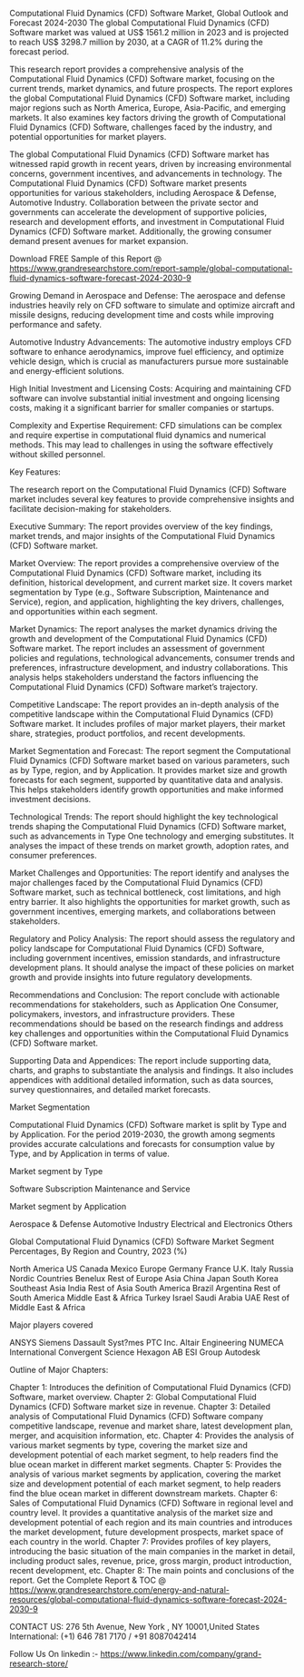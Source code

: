 Computational Fluid Dynamics (CFD) Software Market, Global Outlook and Forecast 2024-2030
The global Computational Fluid Dynamics (CFD) Software market was valued at US$ 1561.2 million in 2023 and is projected to reach US$ 3298.7 million by 2030, at a CAGR of 11.2% during the forecast period.

This research report provides a comprehensive analysis of the Computational Fluid Dynamics (CFD) Software market, focusing on the current trends, market dynamics, and future prospects. The report explores the global Computational Fluid Dynamics (CFD) Software market, including major regions such as North America, Europe, Asia-Pacific, and emerging markets. It also examines key factors driving the growth of Computational Fluid Dynamics (CFD) Software, challenges faced by the industry, and potential opportunities for market players.

The global Computational Fluid Dynamics (CFD) Software market has witnessed rapid growth in recent years, driven by increasing environmental concerns, government incentives, and advancements in technology. The Computational Fluid Dynamics (CFD) Software market presents opportunities for various stakeholders, including Aerospace & Defense, Automotive Industry. Collaboration between the private sector and governments can accelerate the development of supportive policies, research and development efforts, and investment in Computational Fluid Dynamics (CFD) Software market. Additionally, the growing consumer demand present avenues for market expansion.

Download FREE Sample of this Report @ https://www.grandresearchstore.com/report-sample/global-computational-fluid-dynamics-software-forecast-2024-2030-9

Growing Demand in Aerospace and Defense: The aerospace and defense industries heavily rely on CFD software to simulate and optimize aircraft and missile designs, reducing development time and costs while improving performance and safety.

Automotive Industry Advancements: The automotive industry employs CFD software to enhance aerodynamics, improve fuel efficiency, and optimize vehicle design, which is crucial as manufacturers pursue more sustainable and energy-efficient solutions.

High Initial Investment and Licensing Costs: Acquiring and maintaining CFD software can involve substantial initial investment and ongoing licensing costs, making it a significant barrier for smaller companies or startups.

Complexity and Expertise Requirement: CFD simulations can be complex and require expertise in computational fluid dynamics and numerical methods. This may lead to challenges in using the software effectively without skilled personnel.

Key Features:

The research report on the Computational Fluid Dynamics (CFD) Software market includes several key features to provide comprehensive insights and facilitate decision-making for stakeholders.

Executive Summary: The report provides overview of the key findings, market trends, and major insights of the Computational Fluid Dynamics (CFD) Software market.

Market Overview: The report provides a comprehensive overview of the Computational Fluid Dynamics (CFD) Software market, including its definition, historical development, and current market size. It covers market segmentation by Type (e.g., Software Subscription, Maintenance and Service), region, and application, highlighting the key drivers, challenges, and opportunities within each segment.

Market Dynamics: The report analyses the market dynamics driving the growth and development of the Computational Fluid Dynamics (CFD) Software market. The report includes an assessment of government policies and regulations, technological advancements, consumer trends and preferences, infrastructure development, and industry collaborations. This analysis helps stakeholders understand the factors influencing the Computational Fluid Dynamics (CFD) Software market’s trajectory.

Competitive Landscape: The report provides an in-depth analysis of the competitive landscape within the Computational Fluid Dynamics (CFD) Software market. It includes profiles of major market players, their market share, strategies, product portfolios, and recent developments.

Market Segmentation and Forecast: The report segment the Computational Fluid Dynamics (CFD) Software market based on various parameters, such as by Type, region, and by Application. It provides market size and growth forecasts for each segment, supported by quantitative data and analysis. This helps stakeholders identify growth opportunities and make informed investment decisions.

Technological Trends: The report should highlight the key technological trends shaping the Computational Fluid Dynamics (CFD) Software market, such as advancements in Type One technology and emerging substitutes. It analyses the impact of these trends on market growth, adoption rates, and consumer preferences.

Market Challenges and Opportunities: The report identify and analyses the major challenges faced by the Computational Fluid Dynamics (CFD) Software market, such as technical bottleneck, cost limitations, and high entry barrier. It also highlights the opportunities for market growth, such as government incentives, emerging markets, and collaborations between stakeholders.

Regulatory and Policy Analysis: The report should assess the regulatory and policy landscape for Computational Fluid Dynamics (CFD) Software, including government incentives, emission standards, and infrastructure development plans. It should analyse the impact of these policies on market growth and provide insights into future regulatory developments.

Recommendations and Conclusion: The report conclude with actionable recommendations for stakeholders, such as Application One Consumer, policymakers, investors, and infrastructure providers. These recommendations should be based on the research findings and address key challenges and opportunities within the Computational Fluid Dynamics (CFD) Software market.

Supporting Data and Appendices: The report include supporting data, charts, and graphs to substantiate the analysis and findings. It also includes appendices with additional detailed information, such as data sources, survey questionnaires, and detailed market forecasts.

Market Segmentation

Computational Fluid Dynamics (CFD) Software market is split by Type and by Application. For the period 2019-2030, the growth among segments provides accurate calculations and forecasts for consumption value by Type, and by Application in terms of value.

Market segment by Type

Software Subscription
Maintenance and Service

Market segment by Application

Aerospace & Defense
Automotive Industry
Electrical and Electronics
Others

Global Computational Fluid Dynamics (CFD) Software Market Segment Percentages, By Region and Country, 2023 (%)

North America
US
Canada
Mexico
Europe
Germany
France
U.K.
Italy
Russia
Nordic Countries
Benelux
Rest of Europe
Asia
China
Japan
South Korea
Southeast Asia
India
Rest of Asia
South America
Brazil
Argentina
Rest of South America
Middle East & Africa
Turkey
Israel
Saudi Arabia
UAE
Rest of Middle East & Africa

Major players covered

ANSYS
Siemens
Dassault Syst?mes
PTC Inc.
Altair Engineering
NUMECA International
Convergent Science
Hexagon AB
ESI Group
Autodesk

Outline of Major Chapters:

Chapter 1: Introduces the definition of Computational Fluid Dynamics (CFD) Software, market overview.
Chapter 2: Global Computational Fluid Dynamics (CFD) Software market size in revenue.
Chapter 3: Detailed analysis of Computational Fluid Dynamics (CFD) Software company competitive landscape, revenue and market share, latest development plan, merger, and acquisition information, etc.
Chapter 4: Provides the analysis of various market segments by type, covering the market size and development potential of each market segment, to help readers find the blue ocean market in different market segments.
Chapter 5: Provides the analysis of various market segments by application, covering the market size and development potential of each market segment, to help readers find the blue ocean market in different downstream markets.
Chapter 6: Sales of Computational Fluid Dynamics (CFD) Software in regional level and country level. It provides a quantitative analysis of the market size and development potential of each region and its main countries and introduces the market development, future development prospects, market space of each country in the world.
Chapter 7: Provides profiles of key players, introducing the basic situation of the main companies in the market in detail, including product sales, revenue, price, gross margin, product introduction, recent development, etc.
Chapter 8: The main points and conclusions of the report.
Get the Complete Report & TOC @ https://www.grandresearchstore.com/energy-and-natural-resources/global-computational-fluid-dynamics-software-forecast-2024-2030-9

CONTACT US:
276 5th Avenue, New York , NY 10001,United States
International: (+1) 646 781 7170 / +91 8087042414

Follow Us On linkedin :- https://www.linkedin.com/company/grand-research-store/
